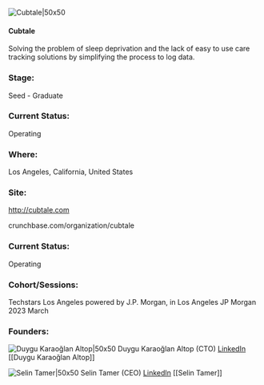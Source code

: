 

![Cubtale|50x50](https://media.licdn.com/dms/image/C560BAQEPeYgoVZyKYg/company-logo_200_200/0/1629927508903?e=1692835200&v=beta&t=qUBeZ63xDIO8Jfber3grJPnbqzQ5-fNoki7c9FfOtOA)

#### Cubtale
Solving the problem of sleep deprivation and the lack of easy to use care tracking solutions by simplifying the process to log data.

### Stage: 
Seed - Graduate 

### Current Status: 
Operating

### Where:
Los Angeles, California, United States

### Site:
http://cubtale.com



crunchbase.com/organization/cubtale

### Current Status: 
Operating

### Cohort/Sessions: 
Techstars Los Angeles powered by J.P. Morgan, in Los Angeles JP Morgan 2023 March

### Founders: 

![Duygu Karaoğlan Altop|50x50]() Duygu Karaoğlan Altop (CTO) [LinkedIn](https://linkedin.com/in/duyguk) [[Duygu Karaoğlan Altop]]

![Selin Tamer|50x50]() Selin Tamer (CEO) [LinkedIn](https://linkedin.com/in/selintamer) [[Selin Tamer]]


